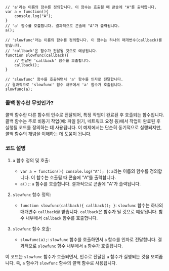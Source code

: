 ```
// 'a'라는 이름의 함수를 정의합니다. 이 함수는 호출될 때 콘솔에 "A"를 출력합니다.
var a = function(){
    console.log("A");
}
// 'a' 함수를 호출합니다. 결과적으로 콘솔에 "A"가 출력됩니다.
a();

// 'slowfunc'라는 이름의 함수를 정의합니다. 이 함수는 하나의 매개변수(callback)를 받습니다.
// 'callback'은 함수가 전달될 것으로 예상됩니다.
function slowfunc(callback){
    // 전달된 'callback' 함수를 호출합니다.
    callback();
}

// 'slowfunc' 함수를 호출하면서 'a' 함수를 인자로 전달합니다.
// 결과적으로 'slowfunc' 함수 내부에서 'a' 함수가 호출됩니다.
slowfunc(a);

```

### 콜백 함수란 무엇인가?

콜백 함수란 다른 함수의 인수로 전달되어, 특정 작업이 완료된 후 호출되는 함수입니다. 콜백 함수는 주로 비동기 작업(예: 파일 읽기, 네트워크 요청 등)에서 작업이 완료된 후 실행될 코드를 정의하는 데 사용됩니다. 이 예제에서는 단순히 동기적으로 실행되지만, 콜백 함수의 개념을 이해하는 데 도움이 됩니다.

### 코드 설명

1. `a` 함수 정의 및 호출:
    
    - `var a = function(){ console.log("A"); }`: `a`라는 이름의 함수를 정의합니다. 이 함수는 호출될 때 콘솔에 "A"를 출력합니다.
    - `a();`: `a` 함수를 호출합니다. 결과적으로 콘솔에 "A"가 출력됩니다.
2. `slowfunc` 함수 정의:
    
    - `function slowfunc(callback){ callback(); }`: `slowfunc` 함수는 하나의 매개변수 `callback`을 받습니다. `callback`은 함수가 될 것으로 예상됩니다. 함수 내부에서 `callback` 함수를 호출합니다.
3. `slowfunc` 함수 호출:
    
    - `slowfunc(a);`: `slowfunc` 함수를 호출하면서 `a` 함수를 인자로 전달합니다. 결과적으로 `slowfunc` 함수 내부에서 `a` 함수가 호출됩니다.

이 코드는 `slowfunc` 함수가 호출되면서, 인수로 전달된 `a` 함수가 실행되는 것을 보여줍니다. 즉, `a` 함수가 `slowfunc` 함수의 콜백 함수로 사용됩니다.